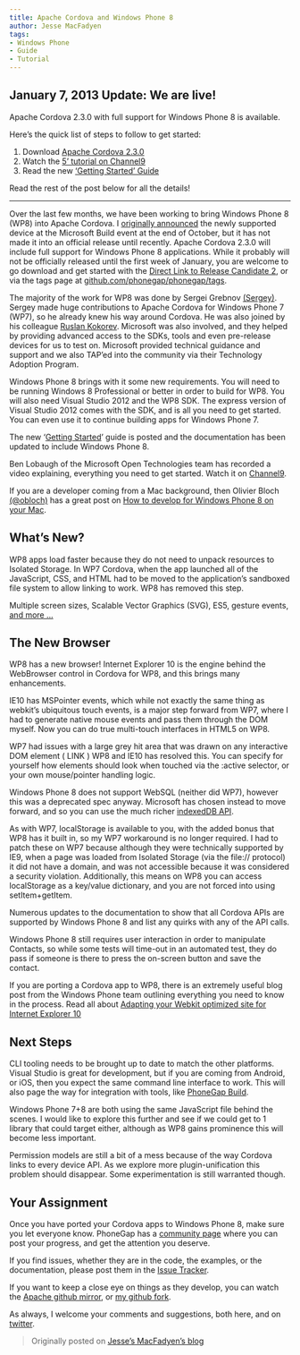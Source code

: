 ```yaml
---
title: Apache Cordova and Windows Phone 8
author: Jesse MacFadyen
tags:
- Windows Phone
- Guide
- Tutorial
---
```


## January 7, 2013 Update: We are live!

Apache Cordova 2.3.0 with full support for Windows Phone 8 is available.

Here’s the quick list of steps to follow to get started:

1. Download [Apache Cordova 2.3.0](http://bit.ly/ZhKa0B)
1. Watch the [5’ tutorial on Channel9](http://bit.ly/WoH0WC)
1. Read the new [‘Getting Started’ Guide](http://bit.ly/TH2FMX)

Read the rest of the post below for all the details!

---

Over the last few months, we have been working to bring Windows Phone 8 (WP8) into Apache Cordova. I [originally announced](http://www.risingj.com/archives/314) the newly supported device at the Microsoft Build event at the end of October, but it has not made it into an official release until recently. Apache Cordova 2.3.0 will include full support for Windows Phone 8 applications. While it probably will not be officially released until the first week of January, you are welcome to go download and get started with the [Direct Link to Release Candidate 2](https://github.com/phonegap/phonegap/archive/2.3.0rc2.zip), or via the tags page at [github.com/phonegap/phonegap/tags](http://github.com/phonegap/phonegap/tags).

The majority of the work for WP8 was done by Sergei Grebnov [(Sergey)](https://github.com/sgrebnov). Sergey made huge contributions to Apache Cordova for Windows Phone 7 (WP7), so he already knew his way around Cordova. He was also joined by his colleague [Ruslan Kokorev](https://github.com/rkokorev).
Microsoft was also involved, and they helped by providing advanced access to the SDKs, tools and even pre-release devices for us to test on. Microsoft provided technical guidance and support and we also TAP’ed into the community via their Technology Adoption Program.

Windows Phone 8 brings with it some new requirements. You will need to be running Windows 8 Professional or better in order to build for WP8. You will also need Visual Studio 2012 and the WP8 SDK. The express version of Visual Studio 2012 comes with the SDK, and is all you need to get started. You can even use it to continue building apps for Windows Phone 7.

The new ‘[Getting Started](http://docs.phonegap.com/en/2.3.0rc2/guide_getting-started_windows-phone-8_index.md.html#Getting%20Started%20with%20Windows%20Phone%208)’ guide is posted and the documentation has been updated to include Windows Phone 8.

Ben Lobaugh of the Microsoft Open Technologies team has recorded a video explaining, everything you need to get started. Watch it on [Channel9](http://channel9.msdn.com/Blogs/Interoperability/Getting-started-with-Windows-Phone-8-and-Cordova).

If you are a developer coming from a Mac background, then Olivier Bloch [(@obloch)](http://twitter.com/obloch) has a great post on [How to develop for Windows Phone 8 on your Mac](http://blogs.msdn.com/b/interoperability/archive/2012/12/21/how-to-develop-for-windows-phone-8-on-your-mac.aspx).

## What’s New?

WP8 apps load faster because they do not need to unpack resources to Isolated Storage. In WP7 Cordova, when the app launched all of the JavaScript, CSS, and HTML had to be moved to the application’s sandboxed file system to allow linking to work. WP8 has removed this step.

Multiple screen sizes, Scalable Vector Graphics (SVG), ES5, gesture events, [and more ...](http://msdn.microsoft.com/library/windowsphone/develop/jj206940(v=vs.105).aspx)

## The New Browser

WP8 has a new browser! Internet Explorer 10 is the engine behind the WebBrowser control in Cordova for WP8, and this brings many enhancements.

IE10 has MSPointer events, which while not exactly the same thing as webkit’s ubiquitous touch events, is a major step forward from WP7, where I had to generate native mouse events and pass them through the DOM myself. Now you can do true multi-touch interfaces in HTML5 on WP8.

WP7 had issues with a large grey hit area that was drawn on any interactive DOM element ( LINK )
WP8 and IE10 has resolved this. You can specify for yourself how elements should look when touched via the :active selector, or your own mouse/pointer handling logic.

Windows Phone 8 does not support WebSQL (neither did WP7), however this was a deprecated spec anyway. Microsoft has chosen instead to move forward, and so you can use the much richer [indexedDB API](http://msdn.microsoft.com/en-us/library/ie/hh673548(v=vs.85).aspx).

As with WP7, localStorage is available to you, with the added bonus that WP8 has it built in, so my WP7 workaround is no longer required. I had to patch these on WP7 because although they were technically supported by IE9, when a page was loaded from Isolated Storage (via the file:// protocol) it did not have a domain, and was not accessible because it was considered a security violation. Additionally, this means on WP8 you can access localStorage as a key/value dictionary, and you are not forced into using setItem+getItem.

Numerous updates to the documentation to show that all Cordova APIs are supported by Windows Phone 8 and list any quirks with any of the API calls.

Windows Phone 8 still requires user interaction in order to manipulate Contacts, so while some tests will time-out in an automated test, they do pass if someone is there to press the on-screen button and save the contact.

If you are porting a Cordova app to WP8, there is an extremely useful blog post from the Windows Phone team outlining everything you need to know in the process. Read all about [Adapting your Webkit optimized site for Internet Explorer 10](http://blogs.windows.com/windows_phone/b/wpdev/archive/2012/11/15/adapting-your-webkit-optimized-site-for-internet-explorer-10.aspx)

## Next Steps

CLI tooling needs to be brought up to date to match the other platforms. Visual Studio is great for development, but if you are coming from Android, or iOS, then you expect the same command line interface to work. This will also page the way for integration with tools, like [PhoneGap Build](http://build.phonegap.com/).

Windows Phone 7+8 are both using the same JavaScript file behind the scenes. I would like to explore this further and see if we could get to 1 library that could target either, although as WP8 gains prominence this will become less important.

Permission models are still a bit of a mess because of the way Cordova links to every device API. As we explore more plugin-unification this problem should disappear. Some experimentation is still warranted though.

## Your Assignment

Once you have ported your Cordova apps to Windows Phone 8, make sure you let everyone know. PhoneGap has a [community page](http://www.phonegap.com/app/submit) where you can post your progress, and get the attention you deserve.

If you find issues, whether they are in the code, the examples, or the documentation, please post them in the [Issue Tracker](https://issues.apache.org/jira/browse/CB).

If you want to keep a close eye on things as they develop, you can watch the [Apache github mirror](https://github.com/apache/cordova-wp8), or [my github fork](https://github.com/purplecabbage/cordova-wp8).

As always, I welcome your comments and suggestions, both here, and on [twitter](http://twitter.com/purplecabbage).

> Originally posted on [Jesse’s MacFadyen’s blog](http://www.risingj.com/archives/374)
